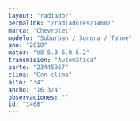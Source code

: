 ```yaml
---
layout: "radiador"
permalink: "/radiadores/1468/"
marca: "Chevrolet"
modelo: "Suburban / Sonora / Tahoe"
ano: "2018"
motor: "V8 5.3 6.0 6.2"
transmision: "Automática"
parte: "23445967"
clima: "Con clima"
alto: "34"
ancho: "16 3/4"
observaciones: ""
id: "1468"
---
```


